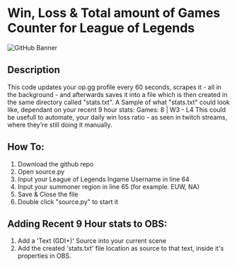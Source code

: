 # Win, Loss & Total amount of Games Counter for League of Legends
![GitHub Banner](https://i.imgur.com/B3mCK4N.png)
## Description
This code updates your op.gg profile every 60 seconds, scrapes it - all in the background - and afterwards saves it into a file which is then created in the same directory called "stats.txt".
A Sample of what "stats.txt" could look like, dependant on your recent 9 hour stats:    Games: 8 | W3 - L4
This could be usefull to automate, your daily win loss ratio - as seen in twitch streams, where they're still doing it manually.

## How To:
1. Download the github repo
2. Open source.py
3. Input your League of Legends Ingame Username in line 64
4. Input your summoner region in line 65 (for example. EUW, NA)
5. Save & Close the file
6. Double click "source.py" to start it

## Adding Recent 9 Hour stats to OBS:
1. Add a 'Text (GDI+)' Source into your current scene
2. Add the created 'stats.txt' file location as source to that text, inside it's properties in OBS.
